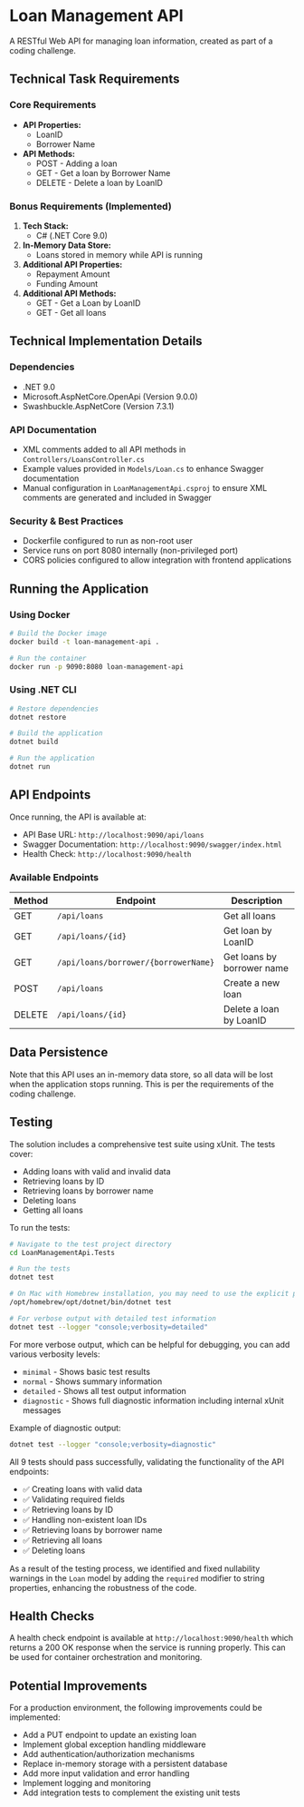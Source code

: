 # Loan Management API

A RESTful Web API for managing loan information, created as part of a coding challenge.

## Technical Task Requirements

### Core Requirements
- **API Properties:**
  - LoanID
  - Borrower Name
- **API Methods:**
  - POST - Adding a loan
  - GET - Get a loan by Borrower Name
  - DELETE - Delete a loan by LoanID

### Bonus Requirements (Implemented)
1. **Tech Stack:**
   - C# (.NET Core 9.0)
2. **In-Memory Data Store:**
   - Loans stored in memory while API is running
3. **Additional API Properties:**
   - Repayment Amount
   - Funding Amount
4. **Additional API Methods:**
   - GET - Get a Loan by LoanID
   - GET - Get all loans

## Technical Implementation Details

### Dependencies
- .NET 9.0
- Microsoft.AspNetCore.OpenApi (Version 9.0.0)
- Swashbuckle.AspNetCore (Version 7.3.1)

### API Documentation
- XML comments added to all API methods in `Controllers/LoansController.cs`
- Example values provided in `Models/Loan.cs` to enhance Swagger documentation
- Manual configuration in `LoanManagementApi.csproj` to ensure XML comments are generated and included in Swagger

### Security & Best Practices
- Dockerfile configured to run as non-root user
- Service runs on port 8080 internally (non-privileged port)
- CORS policies configured to allow integration with frontend applications

## Running the Application

### Using Docker
```bash
# Build the Docker image
docker build -t loan-management-api .

# Run the container
docker run -p 9090:8080 loan-management-api
```

### Using .NET CLI
```bash
# Restore dependencies
dotnet restore

# Build the application
dotnet build

# Run the application
dotnet run
```

## API Endpoints

Once running, the API is available at:
- API Base URL: `http://localhost:9090/api/loans`
- Swagger Documentation: `http://localhost:9090/swagger/index.html`
- Health Check: `http://localhost:9090/health`

### Available Endpoints

| Method | Endpoint | Description |
|--------|----------|-------------|
| GET | `/api/loans` | Get all loans |
| GET | `/api/loans/{id}` | Get loan by LoanID |
| GET | `/api/loans/borrower/{borrowerName}` | Get loans by borrower name |
| POST | `/api/loans` | Create a new loan |
| DELETE | `/api/loans/{id}` | Delete a loan by LoanID |

## Data Persistence

Note that this API uses an in-memory data store, so all data will be lost when the application stops running. This is per the requirements of the coding challenge.

## Testing

The solution includes a comprehensive test suite using xUnit. The tests cover:

- Adding loans with valid and invalid data
- Retrieving loans by ID
- Retrieving loans by borrower name
- Deleting loans
- Getting all loans

To run the tests:

```bash
# Navigate to the test project directory
cd LoanManagementApi.Tests

# Run the tests
dotnet test

# On Mac with Homebrew installation, you may need to use the explicit path
/opt/homebrew/opt/dotnet/bin/dotnet test

# For verbose output with detailed test information
dotnet test --logger "console;verbosity=detailed"
```

For more verbose output, which can be helpful for debugging, you can add various verbosity levels:
- `minimal` - Shows basic test results
- `normal` - Shows summary information
- `detailed` - Shows all test output information
- `diagnostic` - Shows full diagnostic information including internal xUnit messages

Example of diagnostic output:
```bash
dotnet test --logger "console;verbosity=diagnostic"
```

All 9 tests should pass successfully, validating the functionality of the API endpoints:
- ✅ Creating loans with valid data
- ✅ Validating required fields
- ✅ Retrieving loans by ID
- ✅ Handling non-existent loan IDs
- ✅ Retrieving loans by borrower name
- ✅ Retrieving all loans
- ✅ Deleting loans

As a result of the testing process, we identified and fixed nullability warnings in the `Loan` model by adding the `required` modifier to string properties, enhancing the robustness of the code.

## Health Checks

A health check endpoint is available at `http://localhost:9090/health` which returns a 200 OK response when the service is running properly. This can be used for container orchestration and monitoring.

## Potential Improvements

For a production environment, the following improvements could be implemented:

* Add a PUT endpoint to update an existing loan
* Implement global exception handling middleware
* Add authentication/authorization mechanisms
* Replace in-memory storage with a persistent database
* Add more input validation and error handling
* Implement logging and monitoring
* Add integration tests to complement the existing unit tests